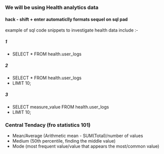 ### We will be using Health analytics data
#### hack - shift + enter automaticlly formats sequel on sql pad

example of sql code snippets to investigate health data include :-
##### 1
- SELECT * FROM health.user_logs

##### 2
- SELECT * FROM health.user_logs
- LIMIT 10;

##### 3
- SELECT measure_value FROM health.user_logs
- LIMIT 10;

### Central Tendacy (fro statistics 101)
- Mean/Average (Arithmetic mean - SUM(Total)/number of values
- Medium (50th percentile, finding the middle value)
- Mode (most frequent value/value that appears the most/common value)
